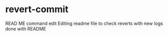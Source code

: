 # revert-commit
READ ME
command edit
Editing readme file to check reverts
with new logs
done with README